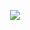 <div align="center">
  
  
  <a href="https://github-readme-streak-stats.herokuapp.com?user=TanatornZ"><img src="https://github-readme-streak-stats.herokuapp.com?user=TanatornZ"/></a> 
  

</div>
<!--
**TanatornZ/TanatornZ** is a ✨ _special_ ✨ repository because its `README.md` (this file) appears on your GitHub profile.

Here are some ideas to get you started:

- 🔭 I’m currently working on ...
- 🌱 I’m currently learning ...
- 👯 I’m looking to collaborate on ...
- 🤔 I’m looking for help with ...
- 💬 Ask me about ...
- 📫 How to reach me: ...
- 😄 Pronouns: ...
- ⚡ Fun fact: ...
-->
